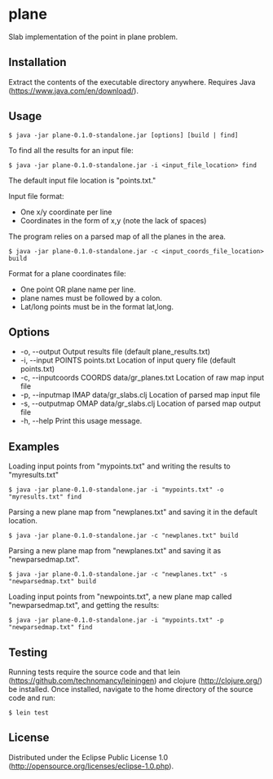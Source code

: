 # plane

Slab implementation of the point in plane problem.

## Installation

Extract the contents of the executable directory anywhere. Requires Java (https://www.java.com/en/download/).

## Usage

    $ java -jar plane-0.1.0-standalone.jar [options] [build | find]

To find all the results for an input file:

    $ java -jar plane-0.1.0-standalone.jar -i <input_file_location> find

The default input file location is "points.txt."

Input file format:

  * One x/y coordinate per line
  * Coordinates in the form of x,y (note the lack of spaces)

The program relies on a parsed map of all the planes in the area.

    $ java -jar plane-0.1.0-standalone.jar -c <input_coords_file_location> build

Format for a plane coordinates file:

  * One point OR plane name per line.
  * plane names must be followed by a colon.
  * Lat/long points must be in the format lat,long.


## Options
  * -o, --output                                         Output results file (default plane_results.txt)
  * -i, --input POINTS        points.txt                 Location of input query file (default points.txt)
  * -c, --inputcoords COORDS  data/gr_planes.txt  Location of raw map input file
  * -p, --inputmap IMAP       data/gr_slabs.clj          Location of parsed map input file
  * -s, --outputmap OMAP      data/gr_slabs.clj          Location of parsed map output file
  * -h, --help                                           Print this usage message.



## Examples

Loading input points from "mypoints.txt" and writing the results to "myresults.txt"

    $ java -jar plane-0.1.0-standalone.jar -i "mypoints.txt" -o "myresults.txt" find

Parsing a new plane map from "newplanes.txt" and saving it in the default location.

    $ java -jar plane-0.1.0-standalone.jar -c "newplanes.txt" build

Parsing a new plane map from "newplanes.txt" and saving it as "newparsedmap.txt".

    $ java -jar plane-0.1.0-standalone.jar -c "newplanes.txt" -s "newparsedmap.txt" build

Loading input points from "newpoints.txt", a new plane map called "newparsedmap.txt", and getting the results:

    $ java -jar plane-0.1.0-standalone.jar -i "mypoints.txt" -p "newparsedmap.txt" find

## Testing

Running tests require the source code and that lein (https://github.com/technomancy/leiningen) and clojure (http://clojure.org/) be installed. Once installed, navigate to the home directory of the source code and run:

    $ lein test

## License

Distributed under the Eclipse Public License 1.0 (http://opensource.org/licenses/eclipse-1.0.php).